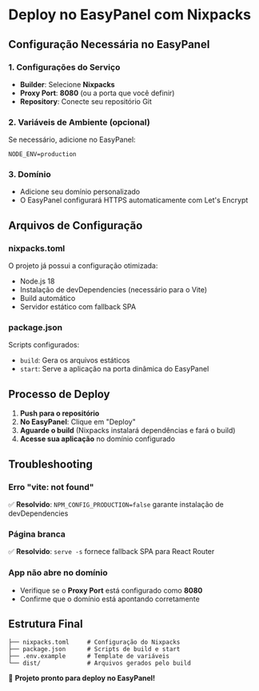 # Deploy no EasyPanel com Nixpacks

## Configuração Necessária no EasyPanel

### 1. Configurações do Serviço
- **Builder**: Selecione **Nixpacks**
- **Proxy Port**: **8080** (ou a porta que você definir)
- **Repository**: Conecte seu repositório Git

### 2. Variáveis de Ambiente (opcional)
Se necessário, adicione no EasyPanel:
```
NODE_ENV=production
```

### 3. Domínio
- Adicione seu domínio personalizado
- O EasyPanel configurará HTTPS automaticamente com Let's Encrypt

## Arquivos de Configuração

### nixpacks.toml
O projeto já possui a configuração otimizada:
- Node.js 18
- Instalação de devDependencies (necessário para o Vite)
- Build automático
- Servidor estático com fallback SPA

### package.json
Scripts configurados:
- `build`: Gera os arquivos estáticos
- `start`: Serve a aplicação na porta dinâmica do EasyPanel

## Processo de Deploy

1. **Push para o repositório**
2. **No EasyPanel**: Clique em "Deploy"
3. **Aguarde o build** (Nixpacks instalará dependências e fará o build)
4. **Acesse sua aplicação** no domínio configurado

## Troubleshooting

### Erro "vite: not found"
✅ **Resolvido**: `NPM_CONFIG_PRODUCTION=false` garante instalação de devDependencies

### Página branca
✅ **Resolvido**: `serve -s` fornece fallback SPA para React Router

### App não abre no domínio
- Verifique se o **Proxy Port** está configurado como **8080**
- Confirme que o domínio está apontando corretamente

## Estrutura Final
```
├── nixpacks.toml     # Configuração do Nixpacks
├── package.json      # Scripts de build e start
├── .env.example      # Template de variáveis
└── dist/             # Arquivos gerados pelo build
```

🚀 **Projeto pronto para deploy no EasyPanel!**